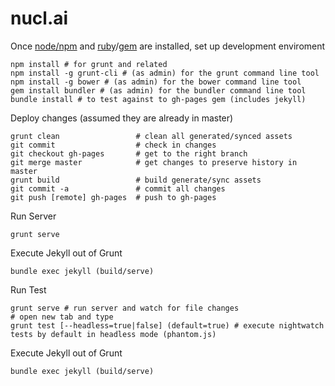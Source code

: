 # nucl.ai

Once [node/npm](http://nodejs.org) and [ruby](https://www.ruby-lang.org/en/downloads/)/[gem](https://rubygems.org/pages/download) are installed, set up development enviroment
```
npm install # for grunt and related
npm install -g grunt-cli # (as admin) for the grunt command line tool
npm install -g bower # (as admin) for the bower command line tool
gem install bundler # (as admin) for the bundler command line tool
bundle install # to test against to gh-pages gem (includes jekyll)
```

Deploy changes (assumed they are already in master)
```
grunt clean                 # clean all generated/synced assets
git commit                  # check in changes
git checkout gh-pages       # get to the right branch
git merge master            # get changes to preserve history in master
grunt build                 # build generate/sync assets
git commit -a               # commit all changes
git push [remote] gh-pages  # push to gh-pages
```

Run Server
```
grunt serve
```

Execute Jekyll out of Grunt
```
bundle exec jekyll (build/serve)
```

Run Test
```
grunt serve # run server and watch for file changes
# open new tab and type
grunt test [--headless=true|false] (default=true) # execute nightwatch tests by default in headless mode (phantom.js)
```

Execute Jekyll out of Grunt
```
bundle exec jekyll (build/serve)
```
